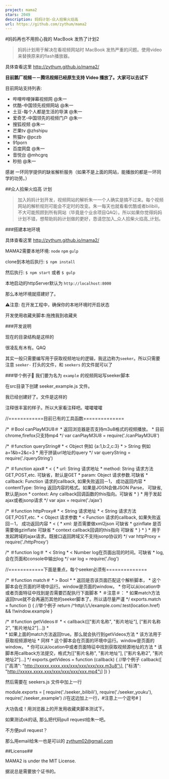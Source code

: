 ```yaml
---
project: mama2
stars: 2049
description: 妈妈计划-众人拾柴火焰高
url: https://github.com/zythum/mama2
---
```


#妈妈再也不用担心我的 MacBook 发热了计划2

> 妈妈计划用于解决在看视频网站时 MacBook 发热严重的问题。使用video来替换原来的flash播放器。

具体查看这里 http://zythum.github.io/mama2/

**目前鹅厂视频－－腾讯视频已经原生支持 Video 播放了。大家可以去试下**

目前网站支持列表:

-   哔哩哔哩弹幕视频网 @朱一
-   优酷-中国领先视频网站 @朱一
-   土豆-每个人都是生活的导演 @朱一
-   爱奇艺-中国领先的视频门户 @朱一
-   搜狐视频 @朱一
-   芒果tv @zhshipu
-   熊猫tv @pczb
-   91porn
-   百度网盘 @朱一
-   音悦台 @mhcgrq
-   秒拍 @朱一

感谢 一环同学提供的缺省解析服务（如果不是上面的网站，能播放的都是一环同学的功劳。）

##众人拾柴火焰高 计划

> 加入妈妈计划开发，视频网站的解析朱一一个人确实是搞不过来。每个视频网站的解析规则可能会不定时的改变。朱一每天也就看看优酷或者bilibili，不大可能照顾到所有网站（毕竟是个业余项目QAQ）。所以如果你觉得妈妈计划不错，想帮助妈妈计划做的更好，恳请您加入_众人拾柴火焰高_计划。

###搭建本地环境

具体查看这里 http://zythum.github.io/mama2/

MAMA2需要本地环境: `node` `npm` `gulp`

clone到本地后执行: `$ npm install`

然后执行: `$ npm start` 或者 `$ gulp`

本地启动的httpServer默认为 `http://localhost:8000`

那么本地环境就搭建好了。

⚠注意: 在开发工程中，确保你的本地环境时开启状态

开发使用收藏夹脚本:拖拽我到收藏夹

###开发说明

现在的目录结构是这样的

很凌乱有木有。QAQ

其实一般只需要编写用于获取视频地址的逻辑，我这边称为`seeker`。所以只需要注意 `seeker-` 打头的文件，和 `seekers` 的文件就可以了

###举个例子🌰 我们要为名为 `example` 的视频网站写seeker脚本

在src目录下创建 seeker\_example.js 文件。

我已经创建好了。文件是这样的

注释很丰富的样子。所以大家看注释吧。嚯嚯嚯嚯

//============目前已有的工具函数==============

/\*  ＃Bool canPlayM3U8＃
 \*  返回浏览器是否支持m3u8格式的视频播放。
 \*  目前chrome,firefox只支持mp4
 \*/
var canPlayM3U8 \= require('./canPlayM3U8')

/\*  ＃function queryString#
 \*  < Object   例如 {a:1,b:2,c:3}
 \*  > String   例如 a=1&b=2&c=3
 \*  用于拼装url地址的query
 \*/
var queryString \= require('./queryString')

/\*  ＃function ajax#
 \*  < {
 \*    url:          String   请求地址
 \*    method:       String   请求方法GET,POST,etc. 可缺省，默认是GET
 \*    param:        Object   请求参数.可缺省
 \*    callback:     Function 请求的callback, 如果失败返回－1， 成功返回内容
 \*    contentType:  String   返回内容的格式。如果是JOSN会做JSON Parse， 可缺省,默认是json
 \*    context:      Any      callback回调函数的this指向。可缺省
 \*  }
 \*  用于发起ajax或者jsonp请求
 \*/
var ajax \= require('./ajax')

/\*  ＃function httpProxy#
 \*  < String        请求地址
 \*  < String        请求方法GET,POST,etc.
 \*  < Object        请求参数
 \*  < Function      请求的callback, 如果失败返回－1， 成功返回内容
 \*  < {
 \*      xml:        是否需要做xml2json 可缺省
 \*      gzinflate   是否需要做gzinflate 可缺省
 \*      context     callback回调的this指向 可缺省
 \*    }
 \*  }
 \*  用于发起跨域的ajax请求。既接口返回跨域又不支持jsonp协议的
 \*/
var httpProxy \= require('./httpProxy')

/\*  ＃function log＃
 \*  < String
 \*  < Number  log在页面出现的时间。可缺省
 \*  log, 会在页面和console中输出log
 \*/
var log \= require('./log')

//============下面是重点，每个seeker必须有==============

/\*  ＃function match＃
 \*  > Bool
 \*
 \*  返回是否该页面匹配这个解析脚本，
 \*  这个脚本会在页面的环境中运行。window是页面的window。
 \*  你可以从location中或者页面特征中找到是否需要匹配执行下面脚本
 \*  ＃注意＃：
 \*  如果match方法返回true就不会再遍历其他的seeker脚本了。所以请尽量严谨
 \*/
exports.match \= function () {
	//举个例子
	return /^http\\:\\/\\/example.com/.test(location.href) && !!window.example
}

/\*  ＃function getVideos＃
 \*	< callback(\[\["影片名称", "影片地址"\], \["影片名称2", "影片地址2"\]...\])
 \*  
 \*	如果上面的match方法返回true。那么就会执行到getVideos方法
 \*  该方法用于获取视频源地址
 \*  同样
 \*  这个脚本会在页面的环境中运行。window是页面的window。
 \*  你可以从location中或者页面特征中找到获取视频源地址的方法
 \*  该脚本用callback方法提交，格式为\[\["影片名称", "影片地址"\], \["影片名称2", "影片地址2"\]...\]
 \*/
exports.getVideos \= function (callback) {
	//举个例子
	callback(\[
		\["高清": "http://xxxxx.xxxx.xxx/xxx/xxx/xxx/xxx.m3u8"\],
		\["标清": "http://xxxxx.xxxx.xxx/xxx/xxx/xxx/xxx.mp4"\]
	\])
}

然后需要在 seekers.js 文件中加上一行

module.exports \= \[
	require('./seeker\_bilibili'),
	require('./seeker\_youku'),
	require('./seeker\_example') //在这边加上一行，#注意上一个逗号#
\]

大功告成！用浏览器上的开发用收藏夹脚本测试下。

如果测试ok的话, 那么把代码pull request给朱一吧。

不方便pull request？

那么用email给朱一也是可以的 zythum02@gmail.com

##License##

MAMA2 is under the MIT License.

据说总是需要放个证书的。
